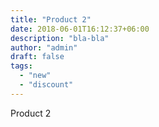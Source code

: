 ```yaml
---
title: "Product 2"
date: 2018-06-01T16:12:37+06:00
description: "bla-bla"
author: "admin"
draft: false
tags:
  - "new"
  - "discount"
---
```


Product 2
